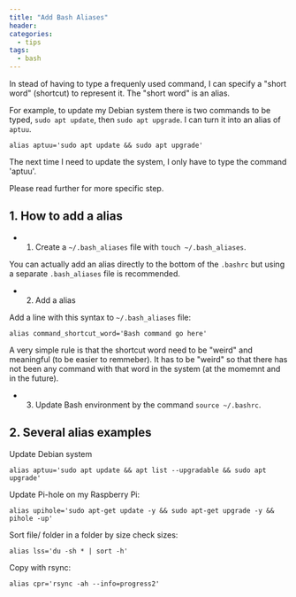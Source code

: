 ```yaml
---
title: "Add Bash Aliases"
header:
categories:
  - tips
tags:
  - bash
---
```


In stead of having to type a frequenly used command, I can specify a "short word" (shortcut) to represent it. The "short word" is an alias.

For example, to update my Debian system there is two commands to be typed, `sudo apt update`, then `sudo apt upgrade`. I can turn it into an alias of `aptuu`.

```
alias aptuu='sudo apt update && sudo apt upgrade'
```

The next time I need to update the system, I only have to type the command 'aptuu'.

Please read further for more specific step.

## 1. How to add a alias

*  1. Create a `~/.bash_aliases` file with `touch ~/.bash_aliases`.

You can actually add an alias directly to the bottom of the `.bashrc` but using a separate `.bash_aliases` file is recommended.

*  2. Add a alias

Add a line with this syntax to `~/.bash_aliases` file:

```
alias command_shortcut_word='Bash command go here'
```

A very simple rule is that the shortcut word need to be "weird" and meaningful (to be easier to remmeber). It has to be "weird" so that there has not been any command with that word in the system (at the momemnt and in the future).

*  3. Update Bash environment by the command `source ~/.bashrc`.

## 2. Several alias examples

Update Debian system

```
alias aptuu='sudo apt update && apt list --upgradable && sudo apt upgrade'
```

Update Pi-hole on my Raspberry Pi:

```
alias upihole='sudo apt-get update -y && sudo apt-get upgrade -y && pihole -up'
```

Sort file/ folder in a folder by size check sizes:

```
alias lss='du -sh * | sort -h'
```

Copy with rsync:

```
alias cpr='rsync -ah --info=progress2'
```
